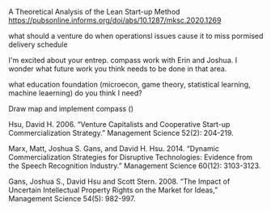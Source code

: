 A Theoretical Analysis of the Lean Start-up Method https://pubsonline.informs.org/doi/abs/10.1287/mksc.2020.1269

what should a venture do when operationsl issues cause it to miss pormised delivery schedule

I'm excited about your entrep. compass work with Erin and Joshua. I wonder what future work you think needs to be done in that area. 

what education foundation (microecon, game theory, statistical learning, machine leaerning) do you think I need?

Draw map and implement compass ()

Hsu, David H. 2006. “Venture Capitalists and Cooperative Start-up Commercialization Strategy.” Management Science 52(2): 204-219.

Marx, Matt, Joshua S. Gans, and David H. Hsu. 2014. “Dynamic Commercialization Strategies for Disruptive Technologies: Evidence from the Speech Recognition Industry.” Management Science 60(12): 3103-3123.

Gans, Joshua S., David Hsu and Scott Stern. 2008. “The Impact of Uncertain Intellectual Property Rights on the Market for Ideas,” Management Science 54(5): 982-997.
